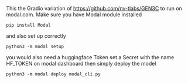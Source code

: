This the Gradio variation of https://github.com/nv-tlabs/GEN3C to run on modal.com.
Make sure you have Modal module installed

```
pip install Modal
```

and also set up correctly

```
python3 -m modal setup
```

you would also need a huggingface Token set a Secret with the name HF_TOKEN on modal dashboard then simply deploy the model

```
python3 -m modal deploy modal_cli.py
```
